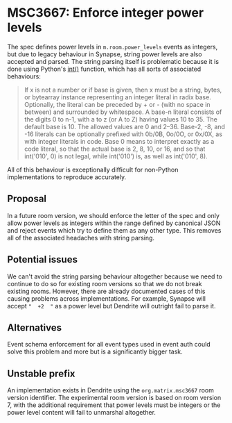 # MSC3667: Enforce integer power levels

The spec defines power levels in `m.room.power_levels` events as integers, but due to legacy
behaviour in Synapse, string power levels are also accepted and parsed. The string parsing itself
is problematic because it is done using Python's [int()](https://docs.python.org/3/library/functions.html#int)
function, which has all sorts of associated behaviours:

> If x is not a number or if base is given, then x must be a string, bytes, or bytearray instance
> representing an integer literal in radix base. Optionally, the literal can be preceded by + or -
> (with no space in between) and surrounded by whitespace. A base-n literal consists of the digits 0
> to n-1, with a to z (or A to Z) having values 10 to 35. The default base is 10. The allowed values
> are 0 and 2–36. Base-2, -8, and -16 literals can be optionally prefixed with 0b/0B, 0o/0O, or 0x/0X,
> as with integer literals in code. Base 0 means to interpret exactly as a code literal, so that the
> actual base is 2, 8, 10, or 16, and so that int('010', 0) is not legal, while int('010') is, as
> well as int('010', 8).

All of this behaviour is exceptionally difficult for non-Python implementations to reproduce
accurately. 

## Proposal

In a future room version, we should enforce the letter of the spec and only allow power levels
as integers within the range defined by canonical JSON and reject events which try to define them as any other type. This removes all of the
associated headaches with string parsing.

## Potential issues

We can't avoid the string parsing behaviour altogether because we need to continue to do so for
existing room versions so that we do not break existing rooms. However, there are already documented
cases of this causing problems across implementations. For example, Synapse will accept `"  +2  "` as
a power level but Dendrite will outright fail to parse it.

## Alternatives

Event schema enforcement for all event types used in event auth could solve this problem and
more but is a significantly bigger task.

## Unstable prefix

An implementation exists in Dendrite using the `org.matrix.msc3667` room version identifier. The
experimental room version is based on room version 7, with the additional requirement that power
levels must be integers or the power level content will fail to unmarshal altogether.
